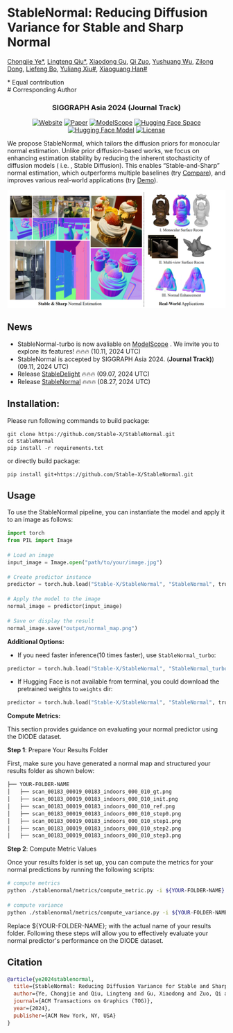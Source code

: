 # **StableNormal: Reducing Diffusion Variance for Stable and Sharp Normal**<br>

[Chongjie Ye*](https://github.com/hugoycj), [Lingteng Qiu*](https://lingtengqiu.github.io/), [Xiaodong Gu](https://github.com/gxd1994), [Qi Zuo](https://github.com/hitsz-zuoqi), [Yushuang Wu](https://scholar.google.com/citations?hl=zh-TW&user=x5gpN0sAAAAJ), [Zilong Dong](https://scholar.google.com/citations?user=GHOQKCwAAAAJ), [Liefeng Bo](https://research.cs.washington.edu/istc/lfb/), [Yuliang Xiu#](https://xiuyuliang.cn/), [Xiaoguang Han#](https://gaplab.cuhk.edu.cn/)<br>

\* Equal contribution <br>
\# Corresponding Author


<h3 align="center">SIGGRAPH Asia 2024 (Journal Track)</h3>

<div align="center">


[![Website](https://raw.githubusercontent.com/prs-eth/Marigold/main/doc/badges/badge-website.svg)](https://stable-x.github.io/StableNormal) 
[![Paper](https://img.shields.io/badge/arXiv-PDF-b31b1b)](https://arxiv.org/abs/2406.16864) 
[![ModelScope](https://img.shields.io/badge/%20ModelScope%20-Space-blue)](https://modelscope.cn/studios/Damo_XR_Lab/StableNormal) 
[![Hugging Face Space](https://img.shields.io/badge/🤗%20Hugging%20Face%20-Space-yellow)](https://huggingface.co/spaces/Stable-X/StableNormal) 
[![Hugging Face Model](https://img.shields.io/badge/🤗%20Hugging%20Face%20-Model-green)](https://huggingface.co/Stable-X/stable-normal-v0-1) 
[![License](https://img.shields.io/badge/License-Apache--2.0-929292)](https://www.apache.org/licenses/LICENSE-2.0) 

 </div>


We propose StableNormal, which tailors the diffusion priors for monocular normal estimation. Unlike prior diffusion-based works, we focus on enhancing estimation stability by reducing the inherent stochasticity of diffusion models ( i.e. , Stable Diffusion). This enables “Stable-and-Sharp” normal estimation, which outperforms multiple baselines (try [Compare](https://huggingface.co/spaces/Stable-X/normal-estimation-arena)), and improves various real-world applications (try [Demo](https://huggingface.co/spaces/Stable-X/StableNormal)). 

![teaser](doc/StableNormal-Teaser.png)

## News
- StableNormal-turbo is now avaliable on [ModelScope]( https://modelscope.cn/studios/Damo_XR_Lab/StableNormal ) . We invite you to explore its features!  :fire::fire::fire: (10.11, 2024 UTC)
- StableNormal is accepted by SIGGRAPH Asia 2024. (**Journal Track)**) (09.11, 2024 UTC)
- Release [StableDelight](https://github.com/Stable-X/StableDelight) :fire::fire::fire: (09.07, 2024 UTC)
- Release [StableNormal](https://github.com/Stable-X/StableNormal) :fire::fire::fire: (08.27, 2024 UTC)

## Installation:

Please run following commands to build package:
```
git clone https://github.com/Stable-X/StableNormal.git
cd StableNormal
pip install -r requirements.txt
```
or directly build package:
```
pip install git+https://github.com/Stable-X/StableNormal.git
```

## Usage
To use the StableNormal pipeline, you can instantiate the model and apply it to an image as follows:

```python
import torch
from PIL import Image

# Load an image
input_image = Image.open("path/to/your/image.jpg")

# Create predictor instance
predictor = torch.hub.load("Stable-X/StableNormal", "StableNormal", trust_repo=True)

# Apply the model to the image
normal_image = predictor(input_image)

# Save or display the result
normal_image.save("output/normal_map.png")
```

**Additional Options:**

- If you need faster inference(10 times faster), use `StableNormal_turbo`:

```python
predictor = torch.hub.load("Stable-X/StableNormal", "StableNormal_turbo", trust_repo=True)
```

- If Hugging Face is not available from terminal, you could download the pretrained weights to `weights` dir:

```python
predictor = torch.hub.load("Stable-X/StableNormal", "StableNormal", trust_repo=True, local_cache_dir='./weights')
```



**Compute Metrics:**

This section provides guidance on evaluating your normal predictor using the DIODE dataset.

**Step 1**: Prepare Your Results Folder

First, make sure you have generated a normal map and structured your results folder as shown below:


```bash
├── YOUR-FOLDER-NAME 
│   ├── scan_00183_00019_00183_indoors_000_010_gt.png
│   ├── scan_00183_00019_00183_indoors_000_010_init.png
│   ├── scan_00183_00019_00183_indoors_000_010_ref.png
│   ├── scan_00183_00019_00183_indoors_000_010_step0.png
│   ├── scan_00183_00019_00183_indoors_000_010_step1.png
│   ├── scan_00183_00019_00183_indoors_000_010_step2.png
│   ├── scan_00183_00019_00183_indoors_000_010_step3.png
```


**Step 2**: Compute Metric Values

Once your results folder is set up, you can compute the metrics for your normal predictions by running the following scripts:

```bash
# compute metrics
python ./stablenormal/metrics/compute_metric.py -i ${YOUR-FOLDER-NAME}

# compute variance
python ./stablenormal/metrics/compute_variance.py -i ${YOUR-FOLDER-NAME}
```

Replace ${YOUR-FOLDER-NAME}; with the actual name of your results folder. Following these steps will allow you to effectively evaluate your normal predictor's performance on the DIODE dataset.

## Citation

```bibtex
@article{ye2024stablenormal,
  title={StableNormal: Reducing Diffusion Variance for Stable and Sharp Normal},
  author={Ye, Chongjie and Qiu, Lingteng and Gu, Xiaodong and Zuo, Qi and Wu, Yushuang and Dong, Zilong and Bo, Liefeng and Xiu, Yuliang and Han, Xiaoguang},
  journal={ACM Transactions on Graphics (TOG)},
  year={2024},
  publisher={ACM New York, NY, USA}
}
```
